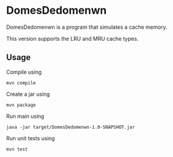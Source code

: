 # DomesDedomenwn

DomesDedomenwn is a program that simulates a cache memory.

This version supports the LRU and MRU cache types.

## Usage

Compile using

```
mvn compile
```

Create a jar using

```
mvn package
```

Run main using

```
java -jar target/DomesDedomenwn-1.0-SNAPSHOT.jar
```

Run unit tests using

```
mvn test
```